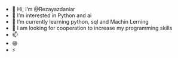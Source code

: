 - 👋 Hi, I’m @Rezayazdaniar
- 👀 I’m interested in Python and ai
- 🌱 I’m currently learning python, sql and Machin Lerning
- 💞️ I am looking for cooperation to increase my programming skills
- 📫
- 😄 
- ⚡ 

<!---
Rezayazdaniar/Rezayazdaniar is a ✨ special ✨ repository because its `README.md` (this file) appears on your GitHub profile.
You can click the Preview link to take a look at your changes.
--->
